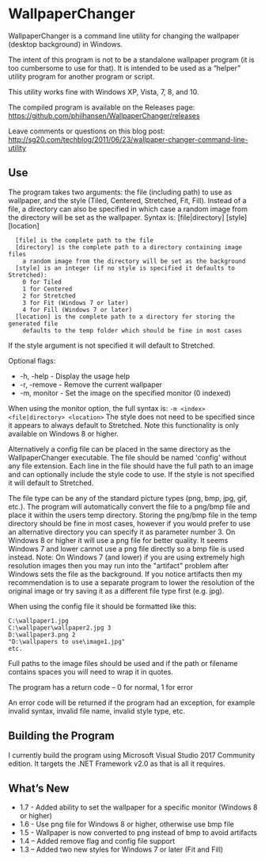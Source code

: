 WallpaperChanger
================

WallpaperChanger is a command line utility for changing the wallpaper (desktop background) in Windows.

The intent of this program is not to be a standalone wallpaper program (it is too cumbersome to use for that). It is intended to be used as a “helper” utility program for another program or script.

This utility works fine with Windows XP, Vista, 7, 8, and 10.

The compiled program is available on the Releases page: https://github.com/philhansen/WallpaperChanger/releases

Leave comments or questions on this blog post: http://sg20.com/techblog/2011/06/23/wallpaper-changer-command-line-utility

## Use

The program takes two arguments: the file (including path) to use as wallpaper, and the style (Tiled, Centered, Stretched, Fit, Fill). Instead of a file, a directory can also be specified in which case a random image from the directory will be set as the wallpaper.
Syntax is: [file|directory] [style] [location]

```
  [file] is the complete path to the file
  [directory] is the complete path to a directory containing image files
    a random image from the directory will be set as the background
  [style] is an integer (if no style is specified it defaults to Stretched):
    0 for Tiled
    1 for Centered
    2 for Stretched
    3 for Fit (Windows 7 or later)
    4 for Fill (Windows 7 or later)
  [location] is the complete path to a directory for storing the generated file
    defaults to the temp folder which should be fine in most cases
```

If the style argument is not specified it will default to Stretched.

Optional flags:
*   -h, -help   - Display the usage help
*   -r, -remove - Remove the current wallpaper
*   -m, monitor <index> - Set the image on the specified monitor (0 indexed)

When using the monitor option, the full syntax is: `-m <index> <file|directory> <location>`  The style does not need to be specified since it appears to always default to Stretched.  Note this functionality is only available on Windows 8 or higher.

Alternatively a config file can be placed in the same directory as the 
WallpaperChanger executable. The file should be named 'config' without 
any file extension.  Each line in the file should have the full path to 
an image and can optionally include the style code to use.  If the style
is not specified it will default to Stretched.

The file type can be any of the standard picture types (png, bmp, jpg, gif, etc.). The program will automatically convert the file to a png/bmp file and place it within the users temp directory. Storing the png/bmp file in the temp directory should be fine in most cases, however if you would prefer to use an alternative directory you can specify it as parameter number 3.  On Windows 8 or higher it will use a png file for better quality.  It seems Windows 7 and lower cannot use a png file directly so a bmp file is used instead.  Note: On Windows 7 (and lower) if you are using extremely high resolution images then you may run into the "artifact" problem after Windows sets the file as the background.  If you notice artifacts then my recommendation is to use a separate program to lower the resolution of the original image or try saving it as a different file type first (e.g. jpg).

When using the config file it should be formatted like this:

```
C:\wallpaper1.jpg
C:\wallpaper\wallpaper2.jpg 3
D:\wallpaper3.png 2
"D:\wallpapers to use\image1.jpg"
etc.
```

Full paths to the image files should be used and if the path or filename contains spaces you will need to wrap it in quotes.

The program has a return code – 0 for normal, 1 for error

An error code will be returned if the program had an exception, for example invalid syntax, invalid file name, invalid style type, etc.

## Building the Program

I currently build the program using Microsoft Visual Studio 2017 Community edition.  It targets the .NET Framework v2.0 as that is all it requires.

## What’s New

* 1.7 - Added ability to set the wallpaper for a specific monitor (Windows 8 or higher)
* 1.6 - Use png file for Windows 8 or higher, otherwise use bmp file
* 1.5 - Wallpaper is now converted to png instead of bmp to avoid artifacts
* 1.4 – Added remove flag and config file support
* 1.3 – Added two new styles for Windows 7 or later (Fit and Fill)
